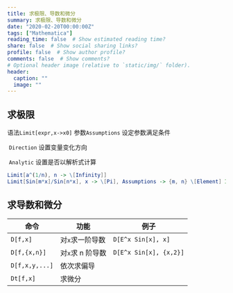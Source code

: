```yaml
---
title: 求极限、导数和微分
summary: 求极限、导数和微分
date: "2020-02-20T00:00:00Z"
tags: ["Mathematica"]
reading_time: false  # Show estimated reading time?
share: false  # Show social sharing links?
profile: false  # Show author profile?
comments: false  # Show comments?
# Optional header image (relative to `static/img/` folder).
header:
  caption: ""
  image: ""
---
```


## 求极限

语法`Limit[expr,x->x0]` 
参数`Assumptions` 设定参数满足条件

​       `Direction`    设置变量变化方向

​       `Analytic`     设置是否以解析式计算

```mathematica
Limit[a^(1/n), n -> \[Infinity]]
Limit[Sin[m*x]/Sin[n*x], x -> \[Pi], Assumptions -> {m, n} \[Element] Integers]
```

## 求导数和微分

| 命令           | 功能             | 例子                   |
| -------------- | ---------------- | ---------------------- |
| `D[f,x]`       | 对`x`求一阶导数  | `D[E^x Sin[x], x]`     |
| `D[f,{x,n}]`   | 对`x`求 n 阶导数 | `D[E^x Sin[x], {x,2}]` |
| `D[f,x,y,...]` | 依次求偏导       |                        |
| `Dt[f,x]`      | 求微分           |                        |

